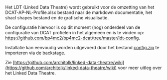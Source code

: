 Het LDT (Linked Data Theatre) wordt gebruikt voor de omzetting van het DCAT-AP-NL-Profile.xlsx bestand naar de markdown documentatie, het shacl shapes bestand en de grafische visualisatie.

De configuratie hiervoor is op dit moment (nog) onderdeel van de configuratie van DCAT profielen in het algemeen en is te vinden op: https://github.com/bp4mc2/bp4mc2-dcat/tree/master/ldt-config.

Installatie kan eenvoudig worden uitgevoerd door het bestand [config.zip](https://github.com/bp4mc2/bp4mc2-dcat/raw/master/ldt-config/config.zip) te importeren via de backstage.

Zie [https://github.com/architolk/linked-data-theatre/wiki](https://github.com/architolk/linked-data-theatre/wiki) voor meer uitleg over het Linked Data Theatre.